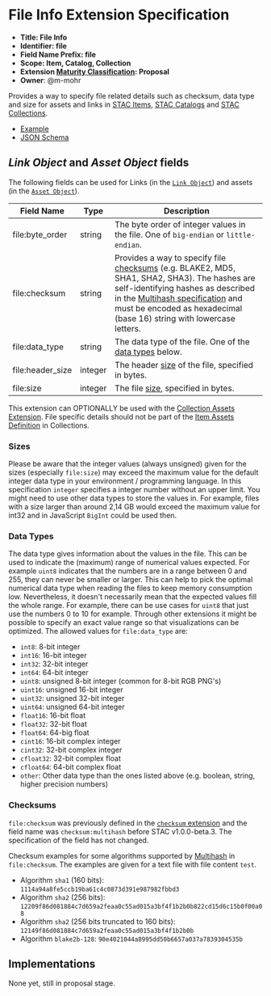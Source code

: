 # File Info Extension Specification

- **Title: File Info** 
- **Identifier: file**
- **Field Name Prefix: file**
- **Scope: Item, Catalog, Collection**
- **Extension [Maturity Classification](../README.md#extension-maturity): Proposal**
- **Owner**: @m-mohr

Provides a way to specify file related details such as checksum, data type and size for assets and links in [STAC Items](../../item-spec/item-spec.md), [STAC Catalogs](../../catalog-spec/catalog-spec.md) and [STAC Collections](../../collection-spec/collection-spec.md).

- [Example](../../examples/extensions-collection/sentinel-1-example/sentinel-1-example.json)
- [JSON Schema](json-schema/schema.json)

## *Link Object* and *Asset Object* fields

The following fields can be used for Links (in the [`Link Object`](../../item-spec/item-spec.md#link-object)) and assets (in the [`Asset Object`](../../item-spec/item-spec.md#asset-object)).

| Field Name         | Type   | Description                                                  |
| ------------------ | ------ | ------------------------------------------------------------ |
| file:byte_order | string | The byte order of integer values in the file. One of `big-endian` or `little-endian`. |
| file:checksum | string | Provides a way to specify file [checksums](#checksums) (e.g. BLAKE2, MD5, SHA1, SHA2, SHA3). The hashes are self-identifying hashes as described in the [Multihash specification](https://github.com/multiformats/multihash) and must be encoded as hexadecimal (base 16) string with lowercase letters. |
| file:data_type | string | The data type of the file. One of the [data types](#data-types) below. |
| file:header_size | integer | The header [size](#sizes) of the file, specified in bytes. |
| file:size | integer | The file [size](#sizes), specified in bytes. |

This extension can OPTIONALLY be used with the [Collection Assets Extension](../collection-assets/README.md).
File specific details should not be part of the [Item Assets Definition](../item-assets/README.md) in Collections.

### Sizes

Please be aware that the integer values (always unsigned) given for the sizes (especially `file:size`)  may exceed the maximum value for the default integer data type in your environment / programming language. In this specification `integer` specifies a integer number without an upper limit. You might need to use other data types to store the values in. For example, files with a size larger than around 2,14 GB would exceed the maximum value for int32 and in JavaScript `BigInt` could be used then.

### Data Types

The data type gives information about the values in the file.
This can be used to indicate the (maximum) range of numerical values expected.
For example `uint8` indicates that the numbers are in a range between 0 and 255, 
they can never be smaller or larger. This can help to pick the optimal numerical
data type when reading the files to keep memory consumption low.
Nevertheless, it doesn't necessarily mean that the expected values fill the whole range.
For example, there can be use cases for `uint8` that just use the numbers 0 to 10 for example.
Through other extensions it might be possible to specify an exact value range so 
that visualizations can be optimized.
The allowed values for `file:data_type` are:

- `int8`: 8-bit integer
- `int16`: 16-bit integer
- `int32`: 32-bit integer
- `int64`: 64-bit integer
- `uint8`: unsigned 8-bit integer (common for 8-bit RGB PNG's)
- `uint16`: unsigned 16-bit integer
- `uint32`: unsigned 32-bit integer
- `uint64`: unsigned 64-bit integer
- `float16`: 16-bit float
- `float32`: 32-bit float
- `float64`: 64-big float
- `cint16`: 16-bit complex integer
- `cint32`: 32-bit complex integer
- `cfloat32`: 32-bit complex float
- `cfloat64`: 64-bit complex float
- `other`: Other data type than the ones listed above (e.g. boolean, string, higher precision numbers)

### Checksums

`file:checksum` was previously defined in the [`checksum` extension](https://github.com/radiantearth/stac-spec/tree/v1.0.0-beta.2/extensions/checksum/README.md) and the field name was `checksum:multihash` before STAC v1.0.0-beta.3. The specification of the field has not changed.

Checksum examples for some algorithms supported by [Multihash](https://github.com/multiformats/multihash) in `file:checksum`. The examples are given for a text file with file content `test`.

- Algorithm `sha1` (160 bits): `1114a94a8fe5ccb19ba61c4c0873d391e987982fbbd3`
- Algorithm `sha2` (256 bits): `12209f86d081884c7d659a2feaa0c55ad015a3bf4f1b2b0b822cd15d6c15b0f00a08`
- Algorithm `sha2` (256 bits truncated to 160 bits): `12149f86d081884c7d659a2feaa0c55ad015a3bf4f1b2b0b`
- Algorithm `blake2b-128`: `90e4021044a8995dd50b6657a037a7839304535b`

## Implementations

None yet, still in proposal stage.
